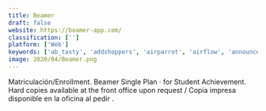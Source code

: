 ```yaml
---
title: Beamer
draft: false 
website: https://beamer-app.com/
classification: ['']
platform: ['Web']
keywords: ['ab_tasty', 'addshoppers', 'airparrot', 'airflow', 'announcekit', 'changelogfy', 'creators_log', 'emarsys', 'levels_theme', 'maropost', 'nosto', 'omniconvert', 'optimizely', 'productfeed', 'roadmap', 'stream_what_you_hear', 'videostream', 'izooto']
image: 2020/04/Beamer.png
---
```

Matriculación/Enrollment. Beamer Single Plan · for Student Achievement. Hard copies available at the front office upon request / Copia impresa disponible en la oficina al pedir .
